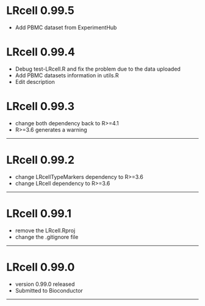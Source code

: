 # LRcell 0.99.5
- Add PBMC dataset from ExperimentHub

# LRcell 0.99.4
- Debug test-LRcell.R and fix the problem due to the data uploaded
- Add PBMC datasets information in utils.R
- Edit description

# LRcell 0.99.3
- change both dependency back to R>=4.1
- R>=3.6 generates a warning
---

# LRcell 0.99.2
- change LRcellTypeMarkers dependency to R>=3.6
- change LRcell dependency to R>=3.6
---

# LRcell 0.99.1
- remove the LRcell.Rproj
- change the .gitignore file
---

# LRcell 0.99.0
- version 0.99.0 released
- Submitted to Bioconductor
---

